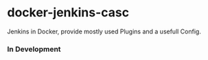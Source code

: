 # docker-jenkins-casc

Jenkins in Docker, provide mostly used Plugins and a usefull Config. 

### In Development
